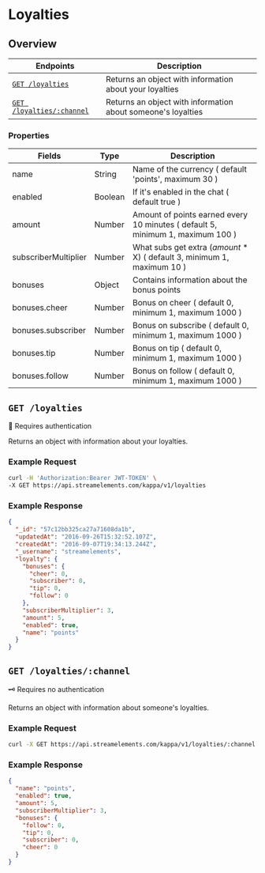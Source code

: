 # Loyalties

## Overview
|Endpoints|Description|
|----------|----------|
|[`GET /loyalties`](#get-loyalties)|Returns an object with information about your loyalties|
|[`GET /loyalties/:channel`](#get-loyaltieschannel)|Returns an object with information about someone's loyalties|

### Properties
|Fields|Type|Description|
|------|----|-----------|
|name|String|Name of the currency ( default 'points', maximum 30 )|
|enabled|Boolean|If it's enabled in the chat ( default true )|
|amount|Number|Amount of points earned every 10 minutes ( default 5, minimum 1, maximum 100 )|
|subscriberMultiplier|Number|What subs get extra (*amount* * X) ( default 3, minimum 1, maximum 10 )|
|bonuses|Object|Contains information about the bonus points|
|bonuses.cheer|Number|Bonus on cheer ( default 0, minimum 1, maximum 1000 )|
|bonuses.subscriber|Number|Bonus on subscribe ( default 0, minimum 1, maximum 1000 )|
|bonuses.tip|Number|Bonus on tip ( default 0, minimum 1, maximum 1000 )|
|bonuses.follow|Number|Bonus on follow ( default 0, minimum 1, maximum 1000 )|

## `GET /loyalties`
:key: Requires authentication  
  
Returns an object with information about your loyalties.

### Example Request

```bash
curl -H 'Authorization:Bearer JWT-TOKEN' \
-X GET https://api.streamelements.com/kappa/v1/loyalties
```

### Example Response

```json
{
  "_id": "57c12bb325ca27a71608da1b",
  "updatedAt": "2016-09-26T15:32:52.107Z",
  "createdAt": "2016-09-07T19:34:13.244Z",
  "_username": "streamelements",
  "loyalty": {
    "bonuses": {
      "cheer": 0,
      "subscriber": 0,
      "tip": 0,
      "follow": 0
    },
    "subscriberMultiplier": 3,
    "amount": 5,
    "enabled": true,
    "name": "points"
  }
}
```

## `GET /loyalties/:channel`
:old_key: Requires no authentication  
  
Returns an object with information about someone's loyalties.

### Example Request

```bash
curl -X GET https://api.streamelements.com/kappa/v1/loyalties/:channel
```

### Example Response

```json
{
  "name": "points",
  "enabled": true,
  "amount": 5,
  "subscriberMultiplier": 3,
  "bonuses": {
    "follow": 0,
    "tip": 0,
    "subscriber": 0,
    "cheer": 0
  }
}
```
